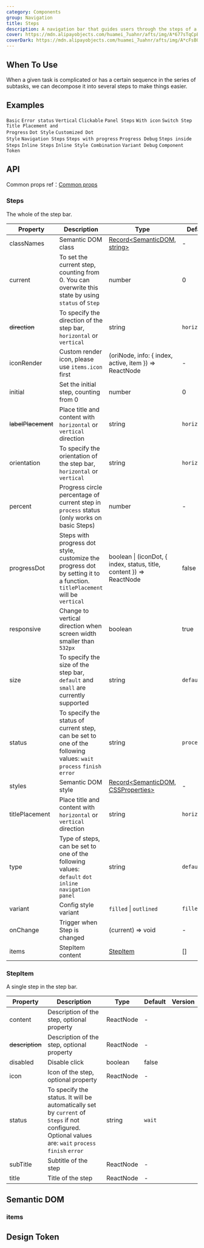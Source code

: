 ```yaml
---
category: Components
group: Navigation
title: Steps
description: A navigation bar that guides users through the steps of a task.
cover: https://mdn.alipayobjects.com/huamei_7uahnr/afts/img/A*677sTqCpE3wAAAAAAAAAAAAADrJ8AQ/original
coverDark: https://mdn.alipayobjects.com/huamei_7uahnr/afts/img/A*cFsBQLA0b7UAAAAAAAAAAAAADrJ8AQ/original
---
```


## When To Use

When a given task is complicated or has a certain sequence in the series of subtasks, we can decompose it into several steps to make things easier.

## Examples

<!-- prettier-ignore -->
<code src="./demo/simple.tsx">Basic</code>
<code src="./demo/error.tsx">Error status</code>
<code src="./demo/vertical.tsx">Vertical</code>
<code src="./demo/clickable.tsx">Clickable</code>
<code src="./demo/panel.tsx">Panel Steps</code>
<code src="./demo/icon.tsx">With icon</code>
<code src="./demo/step-next.tsx" debug>Switch Step</code>
<code src="./demo/title-placement.tsx">Title Placement and Progress</code>
<code src="./demo/progress-dot.tsx">Dot Style</code>
<code src="./demo/customized-progress-dot.tsx" debug>Customized Dot Style</code>
<code src="./demo/nav.tsx">Navigation Steps</code>
<code src="./demo/progress.tsx" debug>Steps with progress</code>
<code src="./demo/progress-debug.tsx" debug>Progress Debug</code>
<code src="./demo/steps-in-steps.tsx" debug>Steps inside Steps</code>
<code src="./demo/inline.tsx">Inline Steps</code>
<code src="./demo/inline-variant.tsx">Inline Style Combination</code>
<code src="./demo/variant-debug.tsx" debug>Variant Debug</code>
<code src="./demo/component-token.tsx" debug>Component Token</code>

## API

Common props ref：[Common props](/docs/react/common-props)

### Steps

The whole of the step bar.

| Property | Description | Type | Default | Version |
| --- | --- | --- | --- | --- |
| classNames | Semantic DOM class | [Record<SemanticDOM, string>](#semantic-dom) | - |  |
| current | To set the current step, counting from 0. You can overwrite this state by using `status` of `Step` | number | 0 |  |
| ~~direction~~ | To specify the direction of the step bar, `horizontal` or `vertical` | string | `horizontal` |  |
| iconRender | Custom render icon, please use `items.icon` first | (oriNode, info: { index, active, item }) => ReactNode | - |  |
| initial | Set the initial step, counting from 0 | number | 0 |  |
| ~~labelPlacement~~ | Place title and content with `horizontal` or `vertical` direction | string | `horizontal` |  |
| orientation | To specify the orientation of the step bar, `horizontal` or `vertical` | string | `horizontal` |  |
| percent | Progress circle percentage of current step in `process` status (only works on basic Steps) | number | - | 4.5.0 |
| progressDot | Steps with progress dot style, customize the progress dot by setting it to a function. `titlePlacement` will be `vertical` | boolean \| (iconDot, { index, status, title, content }) => ReactNode | false |  |
| responsive | Change to vertical direction when screen width smaller than `532px` | boolean | true |  |
| size | To specify the size of the step bar, `default` and `small` are currently supported | string | `default` |  |
| status | To specify the status of current step, can be set to one of the following values: `wait` `process` `finish` `error` | string | `process` |  |
| styles | Semantic DOM style | [Record<SemanticDOM, CSSProperties>](#semantic-dom) | - |  |
| titlePlacement | Place title and content with `horizontal` or `vertical` direction | string | `horizontal` |  |
| type | Type of steps, can be set to one of the following values: `default` `dot` `inline` `navigation` `panel` | string | `default` |  |
| variant | Config style variant | `filled` \| `outlined` | `filled` |  |
| onChange | Trigger when Step is changed | (current) => void | - |  |
| items | StepItem content | [StepItem](#stepitem) | [] | 4.24.0 |

### StepItem

A single step in the step bar.

| Property | Description | Type | Default | Version |
| --- | --- | --- | --- | --- |
| content | Description of the step, optional property | ReactNode | - |  |
| ~~description~~ | Description of the step, optional property | ReactNode | - |  |
| disabled | Disable click | boolean | false |  |
| icon | Icon of the step, optional property | ReactNode | - |  |
| status | To specify the status. It will be automatically set by `current` of `Steps` if not configured. Optional values are: `wait` `process` `finish` `error` | string | `wait` |  |
| subTitle | Subtitle of the step | ReactNode | - |  |
| title | Title of the step | ReactNode | - |  |

## Semantic DOM

<code src="./demo/_semantic.tsx" simplify="true"></code>

### items

<code src="./demo/_semantic_items.tsx" simplify="true"></code>

## Design Token

<ComponentTokenTable component="Steps"></ComponentTokenTable>
